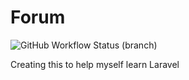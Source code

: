 # Forum

![GitHub Workflow Status (branch)](https://img.shields.io/github/workflow/status/runthis/forum/unit-feature-tests/master)

Creating this to help myself learn Laravel
